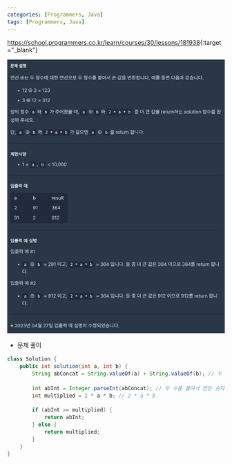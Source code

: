 ```yaml
---
categories: [Programmers, Java]
tags: [Programmers, Java] 
---
```


<https://school.programmers.co.kr/learn/courses/30/lessons/181938>{:target="_blank"}

![문제](/assets/img/programmers/java/%EB%91%90_%EC%88%98%EC%9D%98_%EC%97%B0%EC%82%B0%EA%B0%92_%EB%B9%84%EA%B5%90%ED%95%98%EA%B8%B0.png)

- 문제 풀이

```java
class Solution {
    public int solution(int a, int b) {
        String abConcat = String.valueOf(a) + String.valueOf(b); // 두 수를 붙여서 만든 문자열
        
        int abInt = Integer.parseInt(abConcat); // 두 수를 붙여서 만든 숫자
        int multiplied = 2 * a * b; // 2 * a * b

        if (abInt >= multiplied) {
            return abInt;
        } else {
            return multiplied;
        }
    }
}
```

